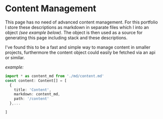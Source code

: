 # Content Management 
This page has no need of advanced content management. For this portfolio I store these descriptions as markdown in separate files which I into an object _(see example below)_. The object is then used as a source for generating this page including stack and these descriptions. 

I've found this to be a fast and simple way to manage content in smaller projects, furthermore the content object could easily be fetched via an api or similar.  



_example:_
```ts
import * as content_md from './md/content.md'
const content: Content[] = [
  {
    title: 'Content',
    markdown: content_md,
    path: '/content'
  },...

]
```
    